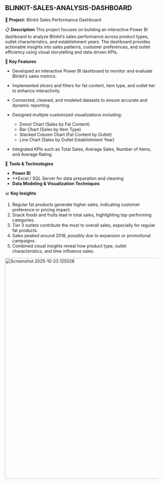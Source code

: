 ## BLINKIT-SALES-ANALYSIS-DASHBOARD

🧠 **Project:** Blinkit Sales Performance Dashboard

📋 **Description**
This project focuses on building an interactive Power BI dashboard to analyze Blinkit’s sales performance across product types, outlet characteristics, and establishment years. The dashboard provides actionable insights into sales patterns, customer preferences, and outlet efficiency using visual storytelling and data-driven KPIs.



🚀 **Key Features**

* Developed an interactive Power BI dashboard to monitor and evaluate Blinkit’s sales metrics.
* Implemented slicers and filters for fat content, item type, and outlet tier to enhance interactivity.
* Connected, cleaned, and modeled datasets to ensure accurate and dynamic reporting.
* Designed multiple customized visualizations including:

  * Donut Chart (Sales by Fat Content)
  * Bar Chart (Sales by Item Type)
  * Stacked Column Chart (Fat Content by Outlet)
  * Line Chart (Sales by Outlet Establishment Year)
* Integrated KPIs such as Total Sales, Average Sales, Number of Items, and Average Rating.


🧩 **Tools & Technologies**

* **Power BI**
* **Excel / SQL Server for data preparation and cleaning
* **Data Modeling & Visualization Techniques**



📊 **Key Insights**

1. Regular fat products generate higher sales, indicating customer preference or pricing impact.
2. Snack foods and fruits lead in total sales, highlighting top-performing categories.
3. Tier 3 outlets contribute the most to overall sales, especially for regular fat products.
4. Sales peaked around 2018, possibly due to expansion or promotional campaigns.
5. Combined visual insights reveal how product type, outlet characteristics, and time influence sales.


<img width="1279" height="726" alt="Screenshot 2025-10-23 125028" src="https://github.com/user-attachments/assets/3b526f97-4a2e-4a1b-93cf-7b48e64afdfa" />
